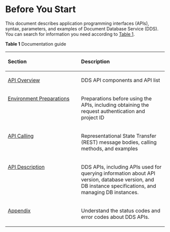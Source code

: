 # Before You Start<a name="dds_api_reference"></a>

This document describes application programming interfaces \(APIs\), syntax, parameters, and examples of Document Database Service \(DDS\). You can search for information you need according to  [Table 1](#table333417544226).

**Table  1**  Documentation guide

<a name="table333417544226"></a>
<table><thead align="left"><tr id="row23340540222"><th class="cellrowborder" valign="top" width="46%" id="mcps1.2.3.1.1"><p id="p12334254192218"><a name="p12334254192218"></a><a name="p12334254192218"></a>Section</p>
</th>
<th class="cellrowborder" valign="top" width="54%" id="mcps1.2.3.1.2"><p id="p933495422216"><a name="p933495422216"></a><a name="p933495422216"></a>Description</p>
</th>
</tr>
</thead>
<tbody><tr id="row1269420575278"><td class="cellrowborder" valign="top" width="46%" headers="mcps1.2.3.1.1 "><p id="p117835254219"><a name="p117835254219"></a><a name="p117835254219"></a><a href="api-overview.md">API Overview</a></p>
</td>
<td class="cellrowborder" valign="top" width="54%" headers="mcps1.2.3.1.2 "><p id="p1795965355714"><a name="p1795965355714"></a><a name="p1795965355714"></a>DDS API components and API list</p>
</td>
</tr>
<tr id="row526714144284"><td class="cellrowborder" valign="top" width="46%" headers="mcps1.2.3.1.1 "><p id="p050915474218"><a name="p050915474218"></a><a name="p050915474218"></a><a href="environment_preparations.rst">Environment Preparations</a></p>
</td>
<td class="cellrowborder" valign="top" width="54%" headers="mcps1.2.3.1.2 "><p id="p996655414214"><a name="p996655414214"></a><a name="p996655414214"></a>Preparations before using the APIs, including obtaining the request authentication and project ID</p>
</td>
</tr>
<tr id="row233411546227"><td class="cellrowborder" valign="top" width="46%" headers="mcps1.2.3.1.1 "><p id="p0399556133"><a name="p0399556133"></a><a name="p0399556133"></a><a href="api_calling.rst">API Calling</a></p>
</td>
<td class="cellrowborder" valign="top" width="54%" headers="mcps1.2.3.1.2 "><p id="p94513313418"><a name="p94513313418"></a><a name="p94513313418"></a>Representational State Transfer (REST) message bodies, calling methods, and examples</p>
</td>
</tr>
<tr id="row233485492216"><td class="cellrowborder" valign="top" width="46%" headers="mcps1.2.3.1.1 "><p id="p11458571840"><a name="p11458571840"></a><a name="p11458571840"></a><a href="api_description.rst">API Description</a></p>
</td>
<td class="cellrowborder" valign="top" width="54%" headers="mcps1.2.3.1.2 "><p id="p82911310357"><a name="p82911310357"></a><a name="p82911310357"></a>DDS APIs, including APIs used for querying information about API version, database version, and DB instance specifications, and managing DB instances.</p>
</td>
</tr>
<tr id="row3753171113615"><td class="cellrowborder" valign="top" width="46%" headers="mcps1.2.3.1.1 "><p id="p15755915368"><a name="p15755915368"></a><a name="p15755915368"></a><a href="appendix.rst">Appendix</a></p>
</td>
<td class="cellrowborder" valign="top" width="54%" headers="mcps1.2.3.1.2 "><p id="p5198548975"><a name="p5198548975"></a><a name="p5198548975"></a>Understand the status codes and error codes about DDS APIs.</p>
</td>
</tr>
</tbody>
</table>

